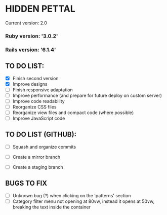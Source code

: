 # HIDDEN PETTAL
Current version: 2.0

### Ruby version: '3.0.2'
### Rails version: '6.1.4'

## TO DO LIST:
* [x] Finish second version
* [x] Improve designs
* [ ] Finish responsive adaptation
* [ ] Improve performance (and prepare for future deploy on custom server)
* [ ] Improve code readability
* [ ] Reorganize CSS files
* [ ] Reorganize view files and compact code (where possible)
* [ ] Improve JavaScript code

## TO DO LIST (GITHUB):
* [ ] Squash and organize commits
* [ ] Create a mirror branch
* [ ] Create a staging branch


## BUGS TO FIX
* [ ] Unknown bug (?) when clicking on the 'patterns' section
* [ ] Category filter menu not opening at 80vw, instead it opens at 50vw, breaking the text inside the container
